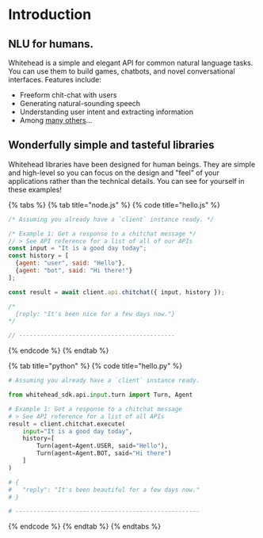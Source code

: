 # Introduction

## NLU for humans.

Whitehead is a simple and elegant API for common natural language tasks. You can use them to build games, chatbots, and novel conversational interfaces. Features include:

* Freeform chit-chat with users
* Generating natural-sounding speech
* Understanding user intent and extracting information
* Among [many others](content/concepts/untitled.md)...

## Wonderfully simple and tasteful libraries

Whitehead libraries have been designed for human beings. They are simple and high-level so you can focus on the design and "feel" of your applications rather than the technical details. You can see for yourself in these examples!

{% tabs %}
{% tab title="node.js" %}
{% code title="hello.js" %}
```javascript
/* Assuming you already have a `client` instance ready. */

/* Example 1: Get a response to a chitchat message */
// > See API reference for a list of all of our APIs
const input = "It is a good day today";
const history = [
  {agent: "user", said: "Hello"},
  {agent: "bot", said: "Hi there!"}
];

const result = await client.api.chitchat({ input, history });

/*
  {reply: "It's been nice for a few days now."}
*/

// --------------------------------------------

```
{% endcode %}
{% endtab %}

{% tab title="python" %}
{% code title="hello.py" %}
```python
# Assuming you already have a `client` instance ready.

from whitehead_sdk.api.input.turn import Turn, Agent

# Example 1: Get a response to a chitchat message
# > See API reference for a list of all APIs
result = client.chitchat.execute( 
    input="It is a good day today", 
    history=[
        Turn(agent=Agent.USER, said="Hello"),
        Turn(agent=Agent.BOT, said="Hi there")
    ]
)

# {
#   "reply": "It's been beautiful for a few days now."
# }

# ----------------------------------------------------

```
{% endcode %}
{% endtab %}
{% endtabs %}



